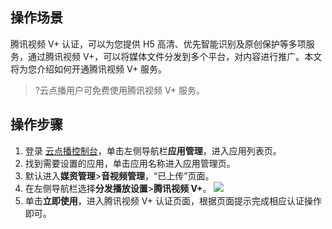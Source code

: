 ## 操作场景

腾讯视频 V+ 认证，可以为您提供 H5 高清、优先智能识别及原创保护等多项服务，通过腾讯视频 V+，可以将媒体文件分发到多个平台，对内容进行推广。本文将为您介绍如何开通腾讯视频 V+ 服务。
>?云点播用户可免费使用腾讯视频 V+ 服务。


## 操作步骤

1. 登录 [云点播控制台](https://console.cloud.tencent.com/vod)，单击左侧导航栏**应用管理**，进入应用列表页。
2. 找到需要设置的应用，单击应用名称进入应用管理页。
3. 默认进入**媒资管理**>**音视频管理**，“已上传”页面。
4. 在左侧导航栏选择**分发播放设置**>**腾讯视频 V+**。
![](https://main.qcloudimg.com/raw/fb50c72888ad26a22e9588e5bc8dcc04.png)
5. 单击**立即使用**，进入腾讯视频 V+ 认证页面，根据页面提示完成相应认证操作即可。

